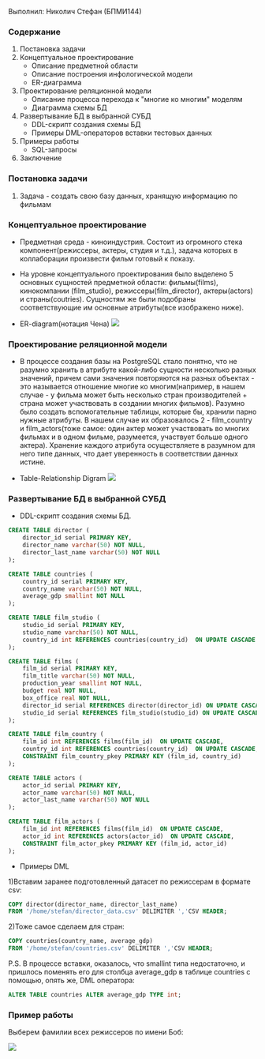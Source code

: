  Выполнил: Николич Стефан (БПМИ144)
 
 
### Содержание
 
1. Постановка задачи
2. Концептуальное проектирование
    * Описание предметной области
    * Описание построения инфологической модели
    * ER-диаграмма
3. Проектирование реляционной модели
    * Описание процесса перехода к "многие ко многим" моделям
    * Диаграмма схемы БД
4. Развертывание БД в выбранной СУБД
    * DDL-скрипт создания схемы БД
    * Примеры DML-операторов вставки тестовых данных
5. Примеры работы
    * SQL-запросы
6. Заключение

### Постановка задачи

1) Задача - создать свою базу данных, хранящую информацию по фильмам 


### Концептуальное проектирование
* Предметная среда - киноиндустрия. Состоит из огромного стека компонент(режиссеры, актеры, студия и т.д.), задача которых в коллаборации произвести фильм готовый к показу. 

* На уровне концептуального проектирования было выделено 5 основных сущностей предметной области: фильмы(films), кинокомпании (film\_studio), режиссеры(film\_director), актеры(actors) и страны(coutries). Сущностям же были подобраны соответствующие им основные атрибуты(все изображено ниже).

* ER-diagram(нотация Чена)
![](http://i.imgur.com/tUR8cDS.png)

### Проектирование реляционной модели
* В процессе создания базы на PostgreSQL стало понятно, что не разумно хранить в атрибуте какой-либо сущности несколько разных значений, причем сами значения повторяются на разных объектах - это называется отношение многие ко многим(например, в нашем случае - у фильма может быть несколько стран производителей + страна может участвовать в создании многих фильмов). Разумно было создать вспомогательные таблицы, которые бы, хранили парно нужные атрибуты. В нашем случае их образовалось 2 - film\_country и film\_actors(тоже самое: один актер может участвовать во многих фильмах и в одном фильме, разумеется, участвует больше одного актера). Хранение каждого атрибута осуществляете в разумном для него типе данных, что дает уверенность в соответствии данных истине.

* Table-Relationship Digram
![](http://i.imgur.com/cifmDXL.png)



### Развертывание БД в выбранной СУБД
* DDL-скрипт создания схемы БД.
```sql
CREATE TABLE director (
	director_id serial PRIMARY KEY,
	director_name varchar(50) NOT NULL,
	director_last_name varchar(50) NOT NULL
);

CREATE TABLE countries (
	country_id serial PRIMARY KEY,
    country_name varchar(50) NOT NULL,
	average_gdp smallint NOT NULL
);

CREATE TABLE film_studio (
	studio_id serial PRIMARY KEY,
	studio_name varchar(50) NOT NULL,
	country_id int REFERENCES countries(country_id)  ON UPDATE CASCADE
);

CREATE TABLE films (
	film_id serial PRIMARY KEY,
    film_title varchar(50) NOT NULL,
	production_year smallint NOT NULL,
	budget real NOT NULL,
	box_office real NOT NULL,
	director_id serial REFERENCES director(director_id) ON UPDATE CASCADE,
	studio_id serial REFERENCES film_studio(studio_id) ON UPDATE CASCADE
);

CREATE TABLE film_country (
	film_id int REFERENCES films(film_id)  ON UPDATE CASCADE,
    country_id int REFERENCES countries(country_id)  ON UPDATE CASCADE,
	CONSTRAINT film_country_pkey PRIMARY KEY (film_id, country_id)
);

CREATE TABLE actors (
	actor_id serial PRIMARY KEY,
	actor_name varchar(50) NOT NULL,
	actor_last_name varchar(50) NOT NULL
);

CREATE TABLE film_actors (
	film_id int REFERENCES films(film_id)  ON UPDATE CASCADE,
    actor_id int REFERENCES actors(actor_id)  ON UPDATE CASCADE,
	CONSTRAINT film_actor_pkey PRIMARY KEY (film_id, actor_id)
);
```
* Примеры DML

1)Вставим заранее подготовленный датасет по режиссерам в формате csv:
```sql
COPY director(director_name, director_last_name) 
FROM '/home/stefan/director_data.csv' DELIMITER ','CSV HEADER;
```
2)Тоже самое сделаем для стран:
```sql
COPY countries(country_name, average_gdp) 
FROM '/home/stefan/countries.csv' DELIMITER ','CSV HEADER;
```
P.S. 
В процессе вставки, оказалось, что smallint типа недостаточно, и пришлось поменять его для столбца average_gdp в таблице
countries с помощью, опять же, DML оператора:
```sql
ALTER TABLE countries ALTER average_gdp TYPE int;
```

### Пример работы

Выберем фамилии всех режиссеров по имени Боб:

![](http://i.imgur.com/m634OYH.png?1)

